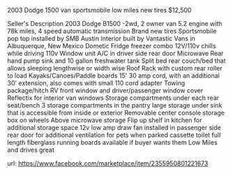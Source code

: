 2003 Dodge 1500 van sportsmobile low miles new tires
$12,500

Seller's Description
2003 Dodge B1500 -2wd, 2 owner van
5.2 engine with 78k miles, 4 speed automatic transmission
Brand new tires
Sportsmobile pop top installed by SMB Austin
Interior built by Vantastic Vans in Albuquerque, New Mexico
Dometic Fridge freezer combo 12V/110v chills while driving
110v Window unit A/C in driver side rear door
Microwave
Rear hand pump sink and 10 gallon freshwater tank
Split bed rear couch/bed that allows sleeping lengthwise or width wise
Roof Rack with custom rear roller to load Kayaks/Canoes/Paddle boards
15' 30 amp cord, with an additional 30' extension, also comes with small 110 cord adapter
Towing package/hitch
RV front window and driver/passenger window cover
Reflectix for interior van windows
Storage compartments under each rear seat/bench
3 storage compartments in the pantry
large storage under sink that is accessible from inside or exterior
Removable center console storage box on wheels
Above microwave storage
Flip up shelf in kitchen for additional storage space
12v low amp draw fan installed in passenger side rear door for additional ventilation for pets when parked
cassette toilet
full length fiberglass running boards available if buyer wants them
Low Miles and drives great 

url: https://www.facebook.com/marketplace/item/2355950801221673

